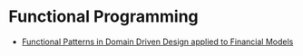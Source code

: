Functional Programming
======================
* [Functional Patterns in Domain Driven Design applied to Financial Models](http://www.infoq.com/presentations/functional-ddd-financial)